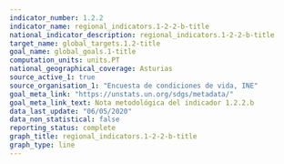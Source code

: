 ```yaml
---
indicator_number: 1.2.2
indicator_name: regional_indicators.1-2-2-b-title
national_indicator_description: regional_indicators.1-2-2-b-title
target_name: global_targets.1.2-title
goal_name: global_goals.1-title
computation_units: units.PT
national_geographical_coverage: Asturias
source_active_1: true
source_organisation_1: "Encuesta de condiciones de vida, INE"
goal_meta_link: "https://unstats.un.org/sdgs/metadata/"
goal_meta_link_text: Nota metodológica del indicador 1.2.2.b
data_last_update: "06/05/2020"
data_non_statistical: false
reporting_status: complete
graph_title: regional_indicators.1-2-2-b-title
graph_type: line
---
```

